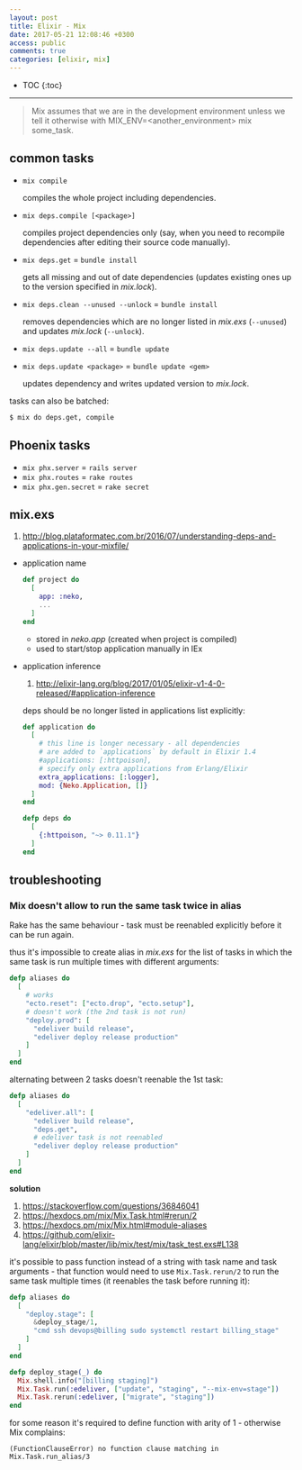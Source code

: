 ```yaml
---
layout: post
title: Elixir - Mix
date: 2017-05-21 12:08:46 +0300
access: public
comments: true
categories: [elixir, mix]
---
```


<!-- more -->

* TOC
{:toc}
<hr>

> Mix assumes that we are in the development environment unless we tell it
> otherwise with MIX_ENV=<another_environment> mix some_task.

## common tasks

- `mix compile`

  compiles the whole project including dependencies.

- `mix deps.compile [<package>]`

  compiles project dependencies only (say, when you need to
  recompile dependencies after editing their source code manually).

- `mix deps.get` = `bundle install`

  gets all missing and out of date dependencies
  (updates existing ones up to the version specified in _mix.lock_).

- `mix deps.clean --unused --unlock` = `bundle install`

  removes dependencies which are no longer listed in _mix.exs_
  (`--unused`) and updates _mix.lock_ (`--unlock`).

- `mix deps.update --all` = `bundle update`
- `mix deps.update <package>` = `bundle update <gem>`

  updates dependency and writes updated version to _mix.lock_.

tasks can also be batched:

```sh
$ mix do deps.get, compile
```

## Phoenix tasks

- `mix phx.server` = `rails server`
- `mix phx.routes` = `rake routes`
- `mix phx.gen.secret` = `rake secret`

## mix.exs

1. <http://blog.plataformatec.com.br/2016/07/understanding-deps-and-applications-in-your-mixfile/>

- application name

  ```elixir
  def project do
    [
      app: :neko,
      ...
    ]
  end
  ```

  - stored in _neko.app_ (created when project is compiled)
  - used to start/stop application manually in IEx

- application inference

  1. <http://elixir-lang.org/blog/2017/01/05/elixir-v1-4-0-released/#application-inference>

  deps should be no longer listed in applications list explicitly:

  ```elixir
  def application do
    [
      # this line is longer necessary - all dependencies
      # are added to `applications` by default in Elixir 1.4
      #applications: [:httpoison],
      # specify only extra applications from Erlang/Elixir
      extra_applications: [:logger],
      mod: {Neko.Application, []}
    ]
  end

  defp deps do
    [
      {:httpoison, "~> 0.11.1"}
    ]
  end
  ```

## troubleshooting

### Mix doesn't allow to run the same task twice in alias

Rake has the same behaviour - task must be reenabled explicitly
before it can be run again.

thus it's impossible to create alias in _mix.exs_ for the list of tasks
in which the same task is run multiple times with different arguments:

```elixir
defp aliases do
  [
    # works
    "ecto.reset": ["ecto.drop", "ecto.setup"],
    # doesn't work (the 2nd task is not run)
    "deploy.prod": [
      "edeliver build release",
      "edeliver deploy release production"
    ]
  ]
end
```

alternating between 2 tasks doesn't reenable the 1st task:

```elixir
defp aliases do
  [
    "edeliver.all": [
      "edeliver build release",
      "deps.get",
      # edeliver task is not reenabled
      "edeliver deploy release production"
    ]
  ]
end
```

**solution**

1. <https://stackoverflow.com/questions/36846041>
2. <https://hexdocs.pm/mix/Mix.Task.html#rerun/2>
3. <https://hexdocs.pm/mix/Mix.html#module-aliases>
4. <https://github.com/elixir-lang/elixir/blob/master/lib/mix/test/mix/task_test.exs#L138>

it's possible to pass function instead of a string with task name and
task arguments - that function would need to use `Mix.Task.rerun/2` to
run the same task multiple times (it reenables the task before running it):

```elixir
defp aliases do
  [
    "deploy.stage": [
      &deploy_stage/1,
      "cmd ssh devops@billing sudo systemctl restart billing_stage"
    ]
  ]
end

defp deploy_stage(_) do
  Mix.shell.info("[billing staging]")
  Mix.Task.run(:edeliver, ["update", "staging", "--mix-env=stage"])
  Mix.Task.rerun(:edeliver, ["migrate", "staging"])
end
```

for some reason it's required to define function with arity of 1 -
otherwise Mix complains:

```
(FunctionClauseError) no function clause matching in Mix.Task.run_alias/3
```
